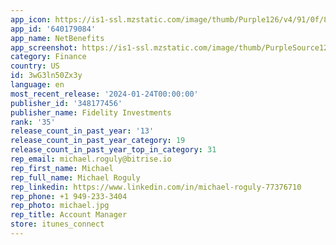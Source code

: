 ```yaml
---
app_icon: https://is1-ssl.mzstatic.com/image/thumb/Purple126/v4/91/0f/84/910f848c-5d2f-2d2d-16af-37103401f1c7/AppIcon-0-1x_U007emarketing-0-10-0-85-220.png/1024x1024bb.png
app_id: '640179084'
app_name: NetBenefits
app_screenshot: https://is1-ssl.mzstatic.com/image/thumb/PurpleSource126/v4/ad/3a/c8/ad3ac86a-ada2-495d-544b-af041d12bcd0/30ed4809-11b0-4324-98bf-79d411e17387_1._IPHONE_1_DC_SUMMARY.jpg/1284x2778bb.png
category: Finance
country: US
id: 3wG3ln50Zx3y
language: en
most_recent_release: '2024-01-24T00:00:00'
publisher_id: '348177456'
publisher_name: Fidelity Investments
rank: '35'
release_count_in_past_year: '13'
release_count_in_past_year_category: 19
release_count_in_past_year_top_in_category: 31
rep_email: michael.roguly@bitrise.io
rep_first_name: Michael
rep_full_name: Michael Roguly
rep_linkedin: https://www.linkedin.com/in/michael-roguly-77376710
rep_phone: +1 949-233-3404
rep_photo: michael.jpg
rep_title: Account Manager
store: itunes_connect
---
```

